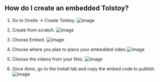 ## How do I create an embedded Tolstoy?

1. Go to Onsite -> Create Tolstoy. ![image](https://github.com/user-attachments/assets/456f2d8f-f17d-4bea-ba4d-4fa18f87f4e4)

2. Create from scratch. ![image](https://github.com/user-attachments/assets/79ff0aae-8238-41bc-b9ac-400192190093)

3. Choose Embed. ![image](https://github.com/user-attachments/assets/106c8310-7115-4975-a643-fc6cb91510a0)

4. Choose where you plan to place your embedded video
 ![image](https://github.com/user-attachments/assets/97925e86-7887-4d03-9fa8-654ef6f826d4)

5. Choose the videos from your files. ![image](https://github.com/user-attachments/assets/685af7a5-597f-4b32-ae07-0c27bda431d1)

6. Once done, go to the Install tab and copy the embed code to publish. ![image](https://github.com/user-attachments/assets/95e8518f-ee01-43a3-9b3e-72fea7317f95)

